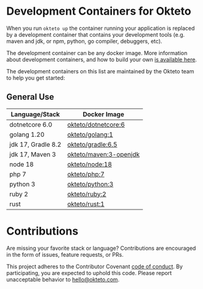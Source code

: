 # Development Containers for Okteto

When you run `okteto up` the container running your application is replaced by a development container that contains your development tools (e.g. maven and jdk, or npm, python, go compiler, debuggers, etc).

The development container can be any docker image. More information about development containers, and how to build your own [is available here](https://okteto.com/docs/reference/development-environment/index.html).

The development containers on this list are maintained by the Okteto team to help you get started:

## General Use
| Language/Stack    | Docker Image                                 |
|-------------------|----------------------------------------------|
| dotnetcore 6.0    | [okteto/dotnetcore:6](dotnetcore/Dockerfile) |
| golang 1.20       | [okteto/golang:1](golang/Dockerfile)         |
| jdk 17, Gradle 8.2 | [okteto/gradle:6.5](gradle/Dockerfile)       |
| jdk 17, Maven 3   | [okteto/maven:3-openjdk](maven/Dockerfile)   |
| node 18           | [okteto/node:18](node/Dockerfile)            |
| php 7             | [okteto/php:7](php/Dockerfile)               |
| python 3          | [okteto/python:3](python/Dockerfile)         |
| ruby 2            | [okteto/ruby:2](ruby/Dockerfile)             |
| rust              | [okteto/rust:1](rust/Dockerfile)             |

# Contributions

Are missing your favorite stack or language? Contributions are encouraged in the form of issues, feature requests, or PRs.

This project adheres to the Contributor Covenant [code of conduct](https://github.com/okteto/okteto/blob/master/code-of-conduct.md). By participating, you are expected to uphold this code. Please report unacceptable behavior to hello@okteto.com.
